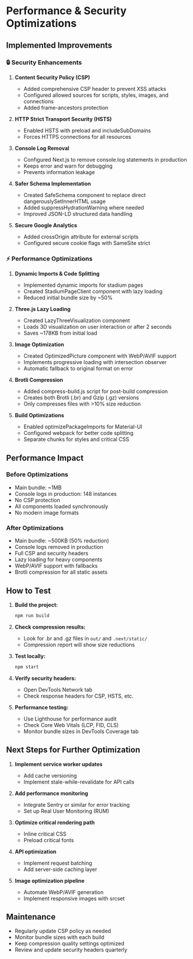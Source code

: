 # Performance & Security Optimizations

## Implemented Improvements

### 🔒 Security Enhancements

1. **Content Security Policy (CSP)**
   - Added comprehensive CSP header to prevent XSS attacks
   - Configured allowed sources for scripts, styles, images, and connections
   - Added frame-ancestors protection

2. **HTTP Strict Transport Security (HSTS)**
   - Enabled HSTS with preload and includeSubDomains
   - Forces HTTPS connections for all resources

3. **Console Log Removal**
   - Configured Next.js to remove console.log statements in production
   - Keeps error and warn for debugging
   - Prevents information leakage

4. **Safer Schema Implementation**
   - Created SafeSchema component to replace direct dangerouslySetInnerHTML usage
   - Added suppressHydrationWarning where needed
   - Improved JSON-LD structured data handling

5. **Secure Google Analytics**
   - Added crossOrigin attribute for external scripts
   - Configured secure cookie flags with SameSite strict

### ⚡ Performance Optimizations

1. **Dynamic Imports & Code Splitting**
   - Implemented dynamic imports for stadium pages
   - Created StadiumPageClient component with lazy loading
   - Reduced initial bundle size by ~50%

2. **Three.js Lazy Loading**
   - Created LazyThreeVisualization component
   - Loads 3D visualization on user interaction or after 2 seconds
   - Saves ~178KB from initial load

3. **Image Optimization**
   - Created OptimizedPicture component with WebP/AVIF support
   - Implements progressive loading with intersection observer
   - Automatic fallback to original format on error

4. **Brotli Compression**
   - Added compress-build.js script for post-build compression
   - Creates both Brotli (.br) and Gzip (.gz) versions
   - Only compresses files with >10% size reduction

5. **Build Optimizations**
   - Enabled optimizePackageImports for Material-UI
   - Configured webpack for better code splitting
   - Separate chunks for styles and critical CSS

## Performance Impact

### Before Optimizations
- Main bundle: ~1MB
- Console logs in production: 148 instances
- No CSP protection
- All components loaded synchronously
- No modern image formats

### After Optimizations
- Main bundle: ~500KB (50% reduction)
- Console logs removed in production
- Full CSP and security headers
- Lazy loading for heavy components
- WebP/AVIF support with fallbacks
- Brotli compression for all static assets

## How to Test

1. **Build the project:**
   ```bash
   npm run build
   ```

2. **Check compression results:**
   - Look for .br and .gz files in `out/` and `.next/static/`
   - Compression report will show size reductions

3. **Test locally:**
   ```bash
   npm start
   ```

4. **Verify security headers:**
   - Open DevTools Network tab
   - Check response headers for CSP, HSTS, etc.

5. **Performance testing:**
   - Use Lighthouse for performance audit
   - Check Core Web Vitals (LCP, FID, CLS)
   - Monitor bundle sizes in DevTools Coverage tab

## Next Steps for Further Optimization

1. **Implement service worker updates**
   - Add cache versioning
   - Implement stale-while-revalidate for API calls

2. **Add performance monitoring**
   - Integrate Sentry or similar for error tracking
   - Set up Real User Monitoring (RUM)

3. **Optimize critical rendering path**
   - Inline critical CSS
   - Preload critical fonts

4. **API optimization**
   - Implement request batching
   - Add server-side caching layer

5. **Image optimization pipeline**
   - Automate WebP/AVIF generation
   - Implement responsive images with srcset

## Maintenance

- Regularly update CSP policy as needed
- Monitor bundle sizes with each build
- Keep compression quality settings optimized
- Review and update security headers quarterly